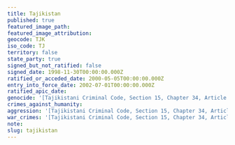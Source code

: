 ```yaml
---
title: Tajikistan
published: true
featured_image_path:
featured_image_attribution:
geocode: TJK
iso_code: TJ
territory: false
state_party: true
signed_but_not_ratified: false
signed_date: 1998-11-30T00:00:00.000Z
ratified_or_acceded_date: 2000-05-05T00:00:00.000Z
entry_into_force_date: 2002-07-01T00:00:00.000Z
ratified_apic_date:
genocide: '[Tajikistani Criminal Code, Section 15, Chapter 34, Article 398](https://iccdb.hrlc.net/data/doc/198/keyword/46/)'
crimes_against_humanity:
aggression: '[Tajikistani Criminal Code, Section 15, Chapter 34, Article 395](https://iccdb.hrlc.net/data/doc/198/keyword/1/)'
war_crimes: '[Tajikistani Criminal Code, Section 15, Chapter 34, Article 403](https://iccdb.hrlc.net/data/doc/198/keyword/145/)'
note:
slug: tajikistan
---
```



